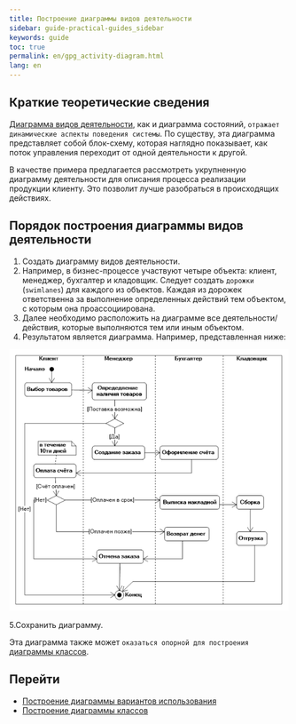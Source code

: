 ```yaml
---
title: Построение диаграммы видов деятельности
sidebar: guide-practical-guides_sidebar
keywords: guide
toc: true
permalink: en/gpg_activity-diagram.html
lang: en
---
```


## Краткие теоретические сведения

[Диаграмма видов деятельности](fd_activity-diagram.html), как и диаграмма состояний, `отражает динамические аспекты поведения системы`. По существу, эта диаграмма представляет собой блок-схему, которая наглядно показывает, как поток управления переходит от одной деятельности к другой.

В качестве примера предлагается рассмотреть укрупненную диаграмму деятельности для описания процесса реализации продукции клиенту. Это позволит лучше разобраться в происходящих действиях.

## Порядок построения диаграммы видов деятельности

1.	Создать диаграмму видов деятельности.
2.	Например, в бизнес-процессе участвуют четыре объекта: клиент, менеджер, бухгалтер и кладовщик. Следует создать `дорожки` (`swimlanes`) для каждого из объектов. Каждая из дорожек ответственна за выполнение определенных действий тем объектом, с которым она проассоциирована.
3.	Далее необходимо расположить на диаграмме все деятельности/действия, которые выполняются тем или иным объектом.
4.	Результатом является диаграмма. Например, представленная ниже:

![](/images/pages/guides/flexberry-designer/activity-diagram.png)
 
5.Сохранить диаграмму.

Эта диаграмма также может `оказаться опорной для построения` [диаграммы классов](fd_class-diagram.html).

## Перейти

* <i class="fa fa-arrow-left" aria-hidden="true"></i> [Построение диаграммы вариантов использования](gpg_use-case-diagram.html)
* [Построение диаграммы классов](gpg_class-diagram.html) <i class="fa fa-arrow-right" aria-hidden="true"></i>
